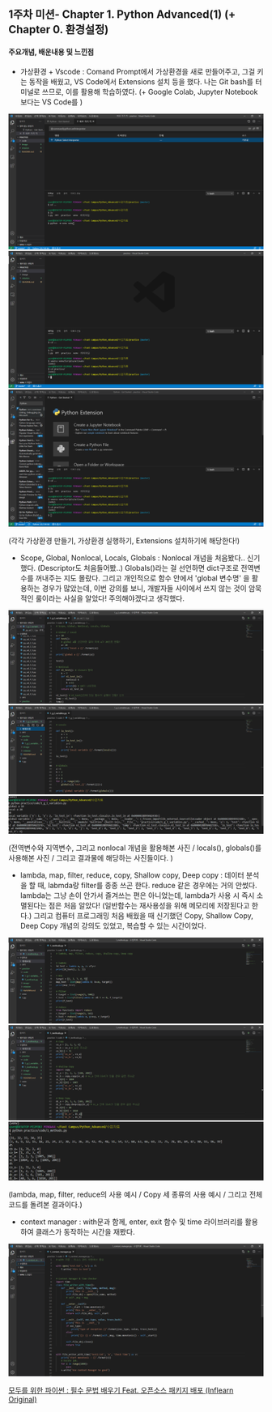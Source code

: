 ## 1주차 미션- Chapter 1. Python Advanced(1) (+ Chapter 0. 환경설정)

#### 주요개념, 배운내용 및 느낀점

- 가상환경 + Vscode : Comand Prompt에서 가상환경을 새로 만들어주고, 그걸 키는 동작을 배웠고, VS Code에서 Extensions 설치 등을 했다. 나는 Git bash를 터미널로 쓰므로, 이를 활용해 학습하였다. (+ Google Colab, Jupyter Notebook 보다는 VS Code를 )

<center> <img src='../image/0_1.PNG'> </center>

<center> <img src='../image/0_2.PNG'> </center>

<center> <img src='../image/0_3.PNG'> </center>

(각각 가상환경 만들기, 가상환경 실행하기, Extensions 설치하기에 해당한다!)



- Scope, Global, Nonlocal, Locals, Globals : Nonlocal 개념을 처음봤다.. 신기했다. (Descriptor도 처음들어봤..) Globals()라는 걸 선언하면 dict구조로 전역변수를 꺼내주는 지도 몰랐다. 그리고 개인적으로 함수 안에서 'global 변수명' 을 활용하는 경우가 많았는데, 이번 강의를 보니, 개발자들 사이에서 쓰지 않는 것이 암묵적인 룰이라는 사실을 알았다! 주의해야겠다고 생각했다.

<center> <img src='../image/1_1.PNG'> </center>

<center> <img src='../image/1_2.PNG'> </center>



<center> <img src='../image/1_3.PNG'> </center>

(전역변수와 지역변수, 그리고 nonlocal 개념을 활용해본 사진 / locals(), globals()를 사용해본 사진 / 그리고 결과물에 해당하는 사진들이다. )



- lambda, map, filter, reduce, copy, Shallow copy, Deep copy : 데이터 분석을 할 때, labmda랑 filter를 종종 쓰곤 한다. reduce 같은 경우에는 거의 안썼다. lambda는 그냥 손이 안가서 즐겨쓰는 편은 아니었는데, lambda가 사용 시 즉시 소멸된다는 점은 처음 알았다! (일반함수는 재사용성을 위해 메모리에 저장된다고 한다.) 그리고 컴퓨터 프로그래밍 처음 배웠을 때 신기했던 Copy, Shallow Copy, Deep Copy 개념의 강의도 있었고, 복습할 수 있는 시간이었다.

<center> <img src='../image/1_4.PNG'> </center>

<center> <img src='../image/1_5.PNG'> </center>

<center> <img src='../image/1_6.PNG'> </center>

(lambda, map, filter, reduce의 사용 예시 / Copy 세 종류의 사용 예시 / 그리고 전체 코드를 돌려본 결과이다.)



- context manager : with문과 함께, enter, exit 함수 및 time 라이브러리를 활용하여 클래스가 동작하는 시간을 재봤다.

<center> <img src='../image/1_7.PNG'> </center>



[모두를 위한 파이썬 : 필수 문법 배우기 Feat. 오픈소스 패키지 배포 (Inflearn Original)](https://www.inflearn.com/course/%ED%94%84%EB%A1%9C%EA%B7%B8%EB%9E%98%EB%B0%8D-%ED%8C%8C%EC%9D%B4%EC%8D%AC-%EC%A4%91%EA%B3%A0%EA%B8%89/dashboard )

